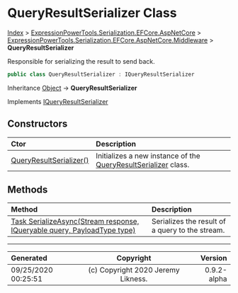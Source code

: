 ﻿# QueryResultSerializer Class

[Index](../index.md) > [ExpressionPowerTools.Serialization.EFCore.AspNetCore](ExpressionPowerTools.Serialization.EFCore.AspNetCore.a.md) > [ExpressionPowerTools.Serialization.EFCore.AspNetCore.Middleware](ExpressionPowerTools.Serialization.EFCore.AspNetCore.Middleware.n.md) > **QueryResultSerializer**

Responsible for serializing the result to send back.

```csharp
public class QueryResultSerializer : IQueryResultSerializer
```

Inheritance [Object](https://docs.microsoft.com/dotnet/api/system.object) → **QueryResultSerializer**

Implements  [IQueryResultSerializer](ExpressionPowerTools.Serialization.EFCore.AspNetCore.Signatures.IQueryResultSerializer.i.md) 

## Constructors

| Ctor | Description |
| :-- | :-- |
| [QueryResultSerializer()](ExpressionPowerTools.Serialization.EFCore.AspNetCore.Middleware.QueryResultSerializer.ctor.md#queryresultserializer) | Initializes a new instance of the [QueryResultSerializer](ExpressionPowerTools.Serialization.EFCore.AspNetCore.Middleware.QueryResultSerializer.cs.md) class. |
## Methods

| Method | Description |
| :-- | :-- |
| [Task SerializeAsync(Stream response, IQueryable query, PayloadType type)](ExpressionPowerTools.Serialization.EFCore.AspNetCore.Middleware.QueryResultSerializer.SerializeAsync.m.md) | Serializes the result of a query to the stream. |

---

| Generated | Copyright | Version |
| :-- | :-: | --: |
| 09/25/2020 00:25:51 | (c) Copyright 2020 Jeremy Likness. | 0.9.2-alpha |
